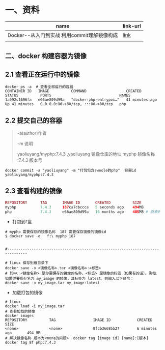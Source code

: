 # 一、资料

| name                                         | link-url                                                     |
| -------------------------------------------- | ------------------------------------------------------------ |
| Docker--从入门到实战  利用commit理解镜像构成 | [link](https://yeasy.gitbook.io/docker_practice/image/commit) |
|                                              |                                                              |





## 二、docker 构建容器为镜像

## 2.1 查看正在运行中的镜像

```shell
docker ps -a  # 查看全部运行的容器
CONTAINER ID   IMAGE          COMMAND                  CREATED          STATUS          PORTS                               NAMES
1a992c1696fa   e66ae809d99a   "docker-php-entrypoi…"   41 minutes ago   Up 41 minutes   0.0.0.0:80->80/tcp, :::80->80/tcp   php
```

## 2.2 提交自己的容器

> -a(author)作者 
>
> -m  说明
>
> yaoliuyang/myphp:7.4.3  ,yaoliuyang 镜像仓库的地址  myphp 镜像名称  :7.4.3 版本号

```shell
docker commit -a "yaoliuyang" -m "打包包含swoole的php"  容器id   yaoliuyang/myphp:7.4.3 
```

## 2.3 查看构建的镜像

```php
REPOSITORY      TAG       IMAGE ID       CREATED          SIZE
myphp           7.4.3     187ca7cbccca   5 seconds ago    494MB
php             7.4.3     e66ae809d99a   16 months ago    405MB # 原来的php镜像   
```

-  打包到`F`盘

```shell
# myphp 需要保存的镜像名称  187 需要保存镜像的镜像id
$ docker save -o   f:\ myphp 187


#-------------------------------------------------------------------------------

# linux 保存到根目录下
docker save -o <镜像名称>.tar <镜像名称>:<标签>
# 其中，<镜像名称> 是你要保存的镜像的名称，<标签> 是镜像的标签（如果有的话）。例如，如果你要保存名为 my_image 的镜像，其标签为 latest，则输入以下命令：
docker save -o my_image.tar my_image:latest
```

- 加载打包的镜像

```shell
# linux 
docker load -i my_image.tar
# 查看加载的镜像
docker images
REPOSITORY          TAG                 IMAGE ID            CREATED             SIZE
<none>              <none>              8fcb3668bb27        6 minutes ago       494 MB
# 解决镜像名称 版本为<none的问题>  docker tag [image id] [name]:[版本]
docker tag 8f php:7.4.3
```

